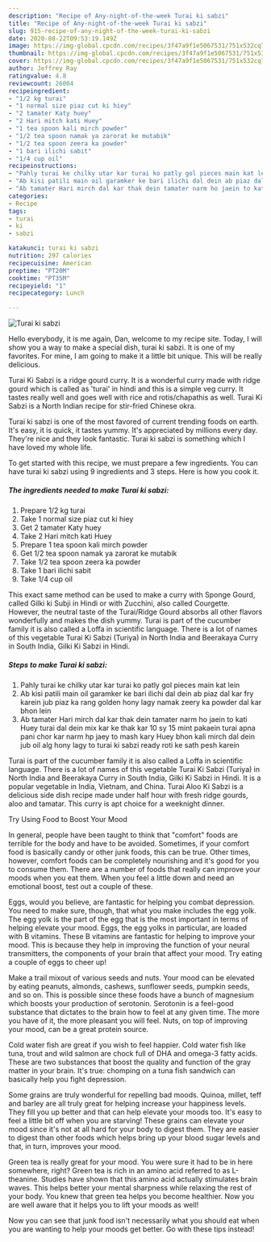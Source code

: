 ```yaml
---
description: "Recipe of Any-night-of-the-week Turai ki sabzi"
title: "Recipe of Any-night-of-the-week Turai ki sabzi"
slug: 915-recipe-of-any-night-of-the-week-turai-ki-sabzi
date: 2020-08-22T09:53:19.149Z
image: https://img-global.cpcdn.com/recipes/3f47a9f1e5067531/751x532cq70/turai-ki-sabzi-recipe-main-photo.jpg
thumbnail: https://img-global.cpcdn.com/recipes/3f47a9f1e5067531/751x532cq70/turai-ki-sabzi-recipe-main-photo.jpg
cover: https://img-global.cpcdn.com/recipes/3f47a9f1e5067531/751x532cq70/turai-ki-sabzi-recipe-main-photo.jpg
author: Jeffrey Ray
ratingvalue: 4.8
reviewcount: 26004
recipeingredient:
- "1/2 kg turai"
- "1 normal size piaz cut ki hiey"
- "2 tamater Katy huey"
- "2 Hari mitch kati Huey"
- "1 tea spoon kali mirch powder"
- "1/2 tea spoon namak ya zarorat ke mutabik"
- "1/2 tea spoon zeera ka powder"
- "1 bari ilichi sabit"
- "1/4 cup oil"
recipeinstructions:
- "Pahly turai ke chilky utar kar turai ko patly gol pieces main kat lein"
- "Ab kisi patili main oil garamker ke bari ilichi dal dein ab piaz dal kar fry karein jub piaz ka rang golden hony lagy namak zeery ka powder dal kar bhon lein"
- "Ab tamater Hari mirch dal kar thak dein tamater narm ho jaein to kati Huey turai dal dein mix kar ke thak kar 10 sy 15 mint pakaein turai apna pani chor kar narm hp jaey to mash kary Huey bhon kali mirch dal dein jub oil alg hony lagy to turai ki sabzi ready roti ke sath pesh karein"
categories:
- Recipe
tags:
- turai
- ki
- sabzi

katakunci: turai ki sabzi 
nutrition: 297 calories
recipecuisine: American
preptime: "PT20M"
cooktime: "PT35M"
recipeyield: "1"
recipecategory: Lunch

---
```



![Turai ki sabzi](https://img-global.cpcdn.com/recipes/3f47a9f1e5067531/751x532cq70/turai-ki-sabzi-recipe-main-photo.jpg)

Hello everybody, it is me again, Dan, welcome to my recipe site. Today, I will show you a way to make a special dish, turai ki sabzi. It is one of my favorites. For mine, I am going to make it a little bit unique. This will be really delicious.

Turai Ki Sabzi is a ridge gourd curry. It is a wonderful curry made with ridge gourd which is called as &#39;turai&#39; in hindi and this is a simple veg curry. It tastes really well and goes well with rice and rotis/chapathis as well. Turai Ki Sabzi is a North Indian recipe for stir-fried Chinese okra.

Turai ki sabzi is one of the most favored of current trending foods on earth. It's easy, it is quick, it tastes yummy. It's appreciated by millions every day. They're nice and they look fantastic. Turai ki sabzi is something which I have loved my whole life.


To get started with this recipe, we must prepare a few ingredients. You can have turai ki sabzi using 9 ingredients and 3 steps. Here is how you cook it.

<!--inarticleads1-->

##### The ingredients needed to make Turai ki sabzi:

1. Prepare 1/2 kg turai
1. Take 1 normal size piaz cut ki hiey
1. Get 2 tamater Katy huey
1. Take 2 Hari mitch kati Huey
1. Prepare 1 tea spoon kali mirch powder
1. Get 1/2 tea spoon namak ya zarorat ke mutabik
1. Take 1/2 tea spoon zeera ka powder
1. Take 1 bari ilichi sabit
1. Take 1/4 cup oil


This exact same method can be used to make a curry with Sponge Gourd, called Gilki ki Subji in Hindi or with Zucchini, also called Courgette. However, the neutral taste of the Turai/Ridge Gourd absorbs all other flavors wonderfully and makes the dish yummy. Turai is part of the cucumber family it is also called a Loffa in scientific language. There is a lot of names of this vegetable Turai Ki Sabzi (Turiya) in North India and Beerakaya Curry in South India, Gilki Ki Sabzi in Hindi. 

<!--inarticleads2-->

##### Steps to make Turai ki sabzi:

1. Pahly turai ke chilky utar kar turai ko patly gol pieces main kat lein
1. Ab kisi patili main oil garamker ke bari ilichi dal dein ab piaz dal kar fry karein jub piaz ka rang golden hony lagy namak zeery ka powder dal kar bhon lein
1. Ab tamater Hari mirch dal kar thak dein tamater narm ho jaein to kati Huey turai dal dein mix kar ke thak kar 10 sy 15 mint pakaein turai apna pani chor kar narm hp jaey to mash kary Huey bhon kali mirch dal dein jub oil alg hony lagy to turai ki sabzi ready roti ke sath pesh karein


Turai is part of the cucumber family it is also called a Loffa in scientific language. There is a lot of names of this vegetable Turai Ki Sabzi (Turiya) in North India and Beerakaya Curry in South India, Gilki Ki Sabzi in Hindi. It is a popular vegetable in India, Vietnam, and China. Turai Aloo Ki Sabzi is a delicious side dish recipe made under half hour with fresh ridge gourds, aloo and tamatar. This curry is apt choice for a weeknight dinner. 

Try Using Food to Boost Your Mood


In general, people have been taught to think that "comfort" foods are terrible for the body and have to be avoided. Sometimes, if your comfort food is basically candy or other junk foods, this can be true. Other times, however, comfort foods can be completely nourishing and it's good for you to consume them. There are a number of foods that really can improve your moods when you eat them. When you feel a little down and need an emotional boost, test out a couple of these.

Eggs, would you believe, are fantastic for helping you combat depression. You need to make sure, though, that what you make includes the egg yolk. The egg yolk is the part of the egg that is the most important in terms of helping elevate your mood. Eggs, the egg yolks in particular, are loaded with B vitamins. These B vitamins are fantastic for helping to improve your mood. This is because they help in improving the function of your neural transmitters, the components of your brain that affect your mood. Try eating a couple of eggs to cheer up!

Make a trail mixout of various seeds and nuts. Your mood can be elevated by eating peanuts, almonds, cashews, sunflower seeds, pumpkin seeds, and so on. This is possible since these foods have a bunch of magnesium which boosts your production of serotonin. Serotonin is a feel-good substance that dictates to the brain how to feel at any given time. The more you have of it, the more pleasant you will feel. Nuts, on top of improving your mood, can be a great protein source.

Cold water fish are great if you wish to feel happier. Cold water fish like tuna, trout and wild salmon are chock full of DHA and omega-3 fatty acids. These are two substances that boost the quality and function of the gray matter in your brain. It's true: chomping on a tuna fish sandwich can basically help you fight depression. 

Some grains are truly wonderful for repelling bad moods. Quinoa, millet, teff and barley are all truly great for helping increase your happiness levels. They fill you up better and that can help elevate your moods too. It's easy to feel a little bit off when you are starving! These grains can elevate your mood since it's not at all hard for your body to digest them. They are easier to digest than other foods which helps bring up your blood sugar levels and that, in turn, improves your mood.

Green tea is really great for your mood. You were sure it had to be in here somewhere, right? Green tea is rich in an amino acid referred to as L-theanine. Studies have shown that this amino acid actually stimulates brain waves. This helps better your mental sharpness while relaxing the rest of your body. You knew that green tea helps you become healthier. Now you are well aware that it helps you to lift your moods as well!

Now you can see that junk food isn't necessarily what you should eat when you are wanting to help your moods get better. Go  with  these tips  instead!

